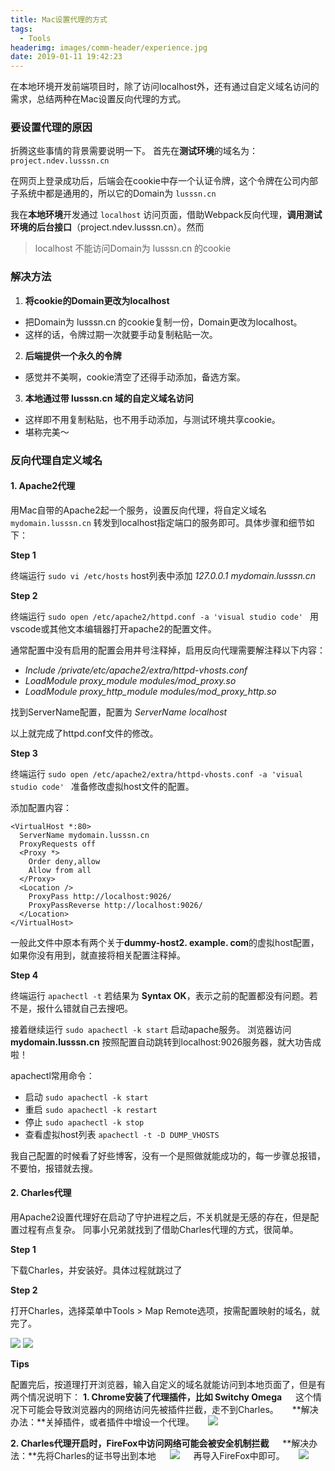 ```yaml
---
title: Mac设置代理的方式
tags:
  - Tools
headerimg: images/comm-header/experience.jpg
date: 2019-01-11 19:42:23
---
```

在本地环境开发前端项目时，除了访问localhost外，还有通过自定义域名访问的需求，总结两种在Mac设置反向代理的方式。
<!-- more -->
<!-- toc -->
### 要设置代理的原因

折腾这些事情的背景需要说明一下。
首先在**测试环境**的域名为：`project.ndev.lusssn.cn`

在网页上登录成功后，后端会在cookie中存一个认证令牌，这个令牌在公司内部子系统中都是通用的，所以它的Domain为 `lusssn.cn`

我在**本地环境**开发通过 `localhost` 访问页面，借助Webpack反向代理，**调用测试环境的后台接口**（project.ndev.lusssn.cn）。然而

> localhost 不能访问Domain为 lusssn.cn 的cookie

### 解决方法

1. **将cookie的Domain更改为localhost**
  - 把Domain为 lusssn.cn 的cookie复制一份，Domain更改为localhost。
  - 这样的话，令牌过期一次就要手动复制粘贴一次。
2. **后端提供一个永久的令牌**
  - 感觉并不美啊，cookie清空了还得手动添加，备选方案。
3. **本地通过带 lusssn.cn 域的自定义域名访问**
  - 这样即不用复制粘贴，也不用手动添加，与测试环境共享cookie。
  - 堪称完美～

### 反向代理自定义域名

#### 1. Apache2代理

用Mac自带的Apache2起一个服务，设置反向代理，将自定义域名 `mydomain.lusssn.cn` 转发到localhost指定端口的服务即可。具体步骤和细节如下：

**Step 1**

终端运行 `sudo vi /etc/hosts`
host列表中添加 *127.0.0.1  mydomain.lusssn.cn*

**Step 2**

终端运行 `sudo open /etc/apache2/httpd.conf -a 'visual studio code' `
用vscode或其他文本编辑器打开apache2的配置文件。

通常配置中没有启用的配置会用井号注释掉，启用反向代理需要解注释以下内容：
- *Include /private/etc/apache2/extra/httpd-vhosts.conf*
- *LoadModule proxy_module modules/mod_proxy.so*
- *LoadModule proxy_http_module modules/mod_proxy_http.so*

找到ServerName配置，配置为 *ServerName localhost*

以上就完成了httpd.conf文件的修改。

**Step 3**

终端运行 `sudo open /etc/apache2/extra/httpd-vhosts.conf -a 'visual studio code' `
准备修改虚拟host文件的配置。

添加配置内容：
```
<VirtualHost *:80>
  ServerName mydomain.lusssn.cn
  ProxyRequests off
  <Proxy *>
    Order deny,allow
    Allow from all
  </Proxy>
  <Location />
    ProxyPass http://localhost:9026/
    ProxyPassReverse http://localhost:9026/
  </Location>
</VirtualHost>
```

一般此文件中原本有两个关于**dummy-host2. example. com**的虚拟host配置，如果你没有用到，就直接将相关配置注释掉。

**Step 4**

终端运行 `apachectl -t`
若结果为 **Syntax OK**，表示之前的配置都没有问题。若不是，报什么错就自己去搜吧。

接着继续运行 `sudo apachectl -k start` 启动apache服务。
浏览器访问 **mydomain.lusssn.cn** 按照配置自动跳转到localhost:9026服务器，就大功告成啦！

apachectl常用命令：
- 启动 `sudo apachectl -k start`
- 重启 `sudo apachectl -k restart`
- 停止 `sudo apachectl -k stop`
- 查看虚拟host列表 `apachectl -t -D DUMP_VHOSTS`

我自己配置的时候看了好些博客，没有一个是照做就能成功的，每一步骤总报错，不要怕，报错就去搜。

#### 2. Charles代理

用Apache2设置代理好在启动了守护进程之后，不关机就是无感的存在，但是配置过程有点复杂。
同事小兄弟就找到了借助Charles代理的方式，很简单。

**Step 1**

下载Charles，并安装好。具体过程就跳过了

**Step 2**

打开Charles，选择菜单中Tools > Map Remote选项，按需配置映射的域名，就完了。

![](tools.png) ![](edit-map.png)

**Tips**

配置完后，按道理打开浏览器，输入自定义的域名就能访问到本地页面了，但是有两个情况说明下：
**1. Chrome安装了代理插件，比如 Switchy Omega**
&emsp;&nbsp;这个情况下可能会导致浏览器内的网络访问先被插件拦截，走不到Charles。
&emsp;&nbsp;**解决办法：**关掉插件，或者插件中增设一个代理。
<span class="image-container">&emsp;&nbsp;![](omega.png)</span>

**2. Charles代理开启时，FireFox中访问网络可能会被安全机制拦截**
&emsp;&nbsp;**解决办法：**先将Charles的证书导出到本地
<span class="image-container">&emsp;&nbsp;![](save-certificate.png)</span>
&emsp;&nbsp;再导入FireFox中即可。
<span class="image-container">&emsp;&nbsp;![](import-certificate.png)</span>
